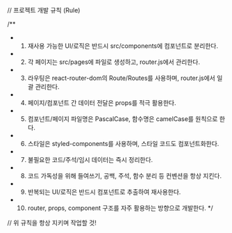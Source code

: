 // 프로젝트 개발 규칙 (Rule)

/**
 * 1. 재사용 가능한 UI/로직은 반드시 src/components에 컴포넌트로 분리한다.
 * 2. 각 페이지는 src/pages에 파일로 생성하고, router.js에서 관리한다.
 * 3. 라우팅은 react-router-dom의 Route/Routes를 사용하며, router.js에서 일괄 관리한다.
 * 4. 페이지/컴포넌트 간 데이터 전달은 props를 적극 활용한다.
 * 5. 컴포넌트/페이지 파일명은 PascalCase, 함수명은 camelCase를 원칙으로 한다.
 * 6. 스타일은 styled-components를 사용하며, 스타일 코드도 컴포넌트화한다.
 * 7. 불필요한 코드/주석/임시 데이터는 즉시 정리한다.
 * 8. 코드 가독성을 위해 들여쓰기, 공백, 주석, 함수 분리 등 컨벤션을 항상 지킨다.
 * 9. 반복되는 UI/로직은 반드시 컴포넌트로 추출하여 재사용한다.
 * 10. router, props, component 구조를 자주 활용하는 방향으로 개발한다.
 */

// 위 규칙을 항상 지키며 작업할 것!
